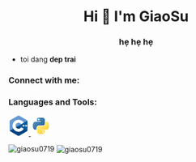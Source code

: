 <h1 align="center">Hi 👋 I'm GiaoSu</h1>
<h3 align="center">hẹ hẹ hẹ</h3>

- toi dang **dep trai**

<h3 align="left">Connect with me:</h3>
<p align="left">
</p>

<h3 align="left">Languages and Tools:</h3>
<p align="left"> <a href="https://www.w3schools.com/cpp/" target="_blank" rel="noreferrer"> <img src="https://raw.githubusercontent.com/devicons/devicon/master/icons/cplusplus/cplusplus-original.svg" alt="cplusplus" width="40" height="40"/> </a> <a href="https://www.python.org" target="_blank" rel="noreferrer"> <img src="https://raw.githubusercontent.com/devicons/devicon/master/icons/python/python-original.svg" alt="python" width="40" height="40"/> </a> </p>

<p><img align="left" src="https://github-readme-stats.vercel.app/api/top-langs?username=giaosu0719&show_icons=true&locale=en&layout=compact" alt="giaosu0719" /></p>

<p>&nbsp;<img align="center" src="https://github-readme-stats.vercel.app/api?username=giaosu0719&show_icons=true&locale=en" alt="giaosu0719" /></p>
